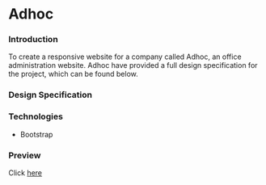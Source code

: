 # Adhoc

### Introduction
To create a responsive website for a company called Adhoc, an office administration website. Adhoc have provided a full design specification for the project, which can be found below.

### Design Specification




### Technologies
- Bootstrap

### Preview
Click [here](https://htmlpreview.github.io/?https://github.com/MartynM1982/Brown_Bears/blob/1ac0894718e29331f07b609dd55a2a46e1749bee/Brown_Bears.html)
